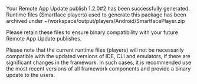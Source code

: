 Your Remote App Update publish 1.2.0#2 has been successfully generated. Runtime files (Smartface players) used to generate this package has been archived under ~/workspace/output/players/Android/SmartfacePlayer.zip

Please retain these files to ensure binary compatibility with your future Remote App Update publishes.

Please note that the current runtime files (players) will not be necessarily compatible with the updated versions of IDE, CLI and emulators, if there are
significant changes in the framework. In such cases, it is recommended use the most recent versions of all framework components and provide a binary
update to the users.